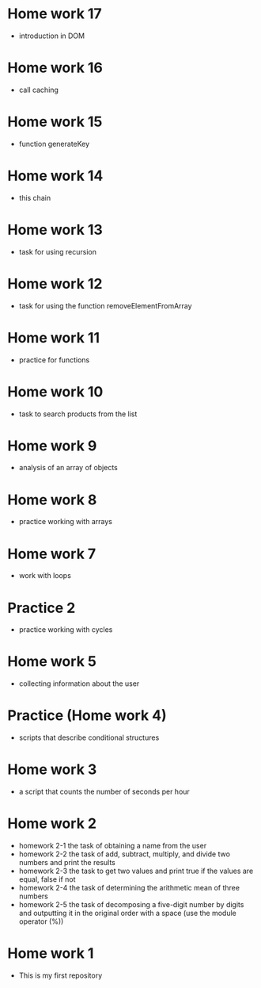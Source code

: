 # Home work 17
- introduction in DOM

# Home work 16
- сall caching

# Home work 15
- function generateKey

# Home work 14
- this chain

# Home work 13
- task for using recursion

# Home work 12
- task for using the function removeElementFromArray

# Home work 11
- practice for functions

# Home work 10
- task to search products from the list

# Home work 9
- analysis of an array of objects

# Home work 8
- practice working with arrays

# Home work 7
- work with loops

# Practice 2
- practice working with cycles

# Home work 5
- collecting information about the user

# Practice (Home work 4)
- scripts that describe conditional structures

# Home work 3
- a script that counts the number of seconds per hour

# Home work 2
- homework 2-1 the task of obtaining a name from the user
- homework 2-2 the task of add, subtract, multiply, and divide two numbers and print the results
- homework 2-3 the task to get two values and print true if the values are equal, false if not
- homework 2-4 the task of determining the arithmetic mean of three numbers
- homework 2-5 the task of decomposing a five-digit number by digits and outputting it in the original order with a space (use the module operator (%))

# Home work 1
- This is my first repository
